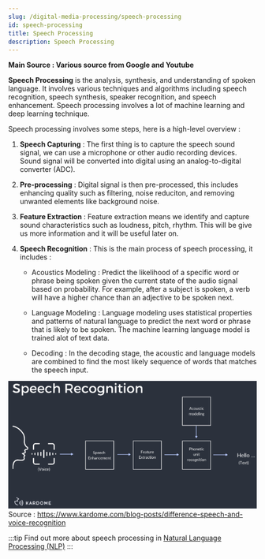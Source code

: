 ```yaml
---
slug: /digital-media-processing/speech-processing
id: speech-processing
title: Speech Processing
description: Speech Processing
---
```


**Main Source : Various source from Google and Youtube**

**Speech Processing** is the analysis, synthesis, and understanding of spoken language. It involves various techniques and algorithms including speech recognition, speech synthesis, speaker recognition, and speech enhancement. Speech processing involves a lot of machine learning and deep learning technique.

Speech processing involves some steps, here is a high-level overview :

1. **Speech Capturing** : The first thing is to capture the speech sound signal, we can use a microphone or other audio recording devices. Sound signal will be converted into digital using an analog-to-digital converter (ADC).

2. **Pre-processing** : Digital signal is then pre-processed, this includes enhancing quality such as filtering, noise reduciton, and removing unwanted elements like background noise.

3. **Feature Extraction** : Feature extraction means we identify and capture sound characteristics such as loudness, pitch, rhythm. This will be give us more information and it will be useful later on.

4. **Speech Recognition** : This is the main process of speech processing, it includes :

   - Acoustics Modeling : Predict the likelihood of a specific word or phrase being spoken given the current state of the audio signal based on probability. For example, after a subject is spoken, a verb will have a higher chance than an adjective to be spoken next.

   - Language Modeling : Language modeling uses statistical properties and patterns of natural language to predict the next word or phrase that is likely to be spoken. The machine learning language model is trained alot of text data.

   - Decoding : In the decoding stage, the acoustic and language models are combined to find the most likely sequence of words that matches the speech input.

![Flowchart of speech processing and a sound signal is identified as hello](./speech-recognition.png)  
Source : https://www.kardome.com/blog-posts/difference-speech-and-voice-recognition

:::tip
Find out more about speech processing in [Natural Language Processing (NLP)](/machine-learning/natural-language-processing)
:::
